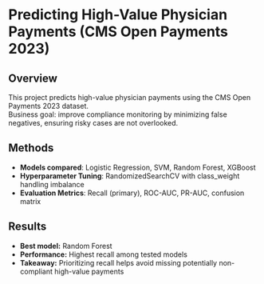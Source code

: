 # Predicting High-Value Physician Payments (CMS Open Payments 2023)

## Overview
This project predicts high-value physician payments using the CMS Open Payments 2023 dataset.  
Business goal: improve compliance monitoring by minimizing false negatives, ensuring risky cases are not overlooked.

## Methods
- **Models compared**: Logistic Regression, SVM, Random Forest, XGBoost  
- **Hyperparameter Tuning**: RandomizedSearchCV with class_weight handling imbalance  
- **Evaluation Metrics**: Recall (primary), ROC-AUC, PR-AUC, confusion matrix  

## Results
- **Best model:** Random Forest  
- **Performance:** Highest recall among tested models  
- **Takeaway:** Prioritizing recall helps avoid missing potentially non-compliant high-value payments  
